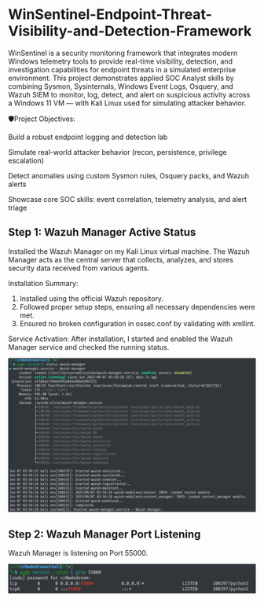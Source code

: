 # WinSentinel-Endpoint-Threat-Visibility-and-Detection-Framework

WinSentinel is a security monitoring framework that integrates modern Windows telemetry tools to provide real-time visibility, detection, and investigation capabilities for endpoint threats in a simulated enterprise environment.
This project demonstrates applied SOC Analyst skills by combining Sysmon, Sysinternals, Windows Event Logs, Osquery, and Wazuh SIEM to monitor, log, detect, and alert on suspicious activity across a Windows 11 VM — with Kali Linux used for simulating attacker behavior.

🛡️Project Objectives:

Build a robust endpoint logging and detection lab

Simulate real-world attacker behavior (recon, persistence, privilege escalation)

Detect anomalies using custom Sysmon rules, Osquery packs, and Wazuh alerts

Showcase core SOC skills: event correlation, telemetry analysis, and alert triage


## Step 1: Wazuh Manager Active Status
Installed the Wazuh Manager on my Kali Linux virtual machine. The Wazuh Manager acts as the central server that collects, analyzes, and stores security data received from various agents.

Installation Summary:
1) Installed using the official Wazuh repository.
2) Followed proper setup steps, ensuring all necessary dependencies were met.
3) Ensured no broken configuration in ossec.conf by validating with xmllint.

Service Activation:
After installation, I started and enabled the Wazuh Manager service and checked the running status.

![Wazuh Manager Active Status](screenshots/wazuh-manager-active-status.png)

## Step 2: Wazuh Manager Port Listening
Wazuh Manager is listening on Port 55000.

![Wazuh Manager Port Listening](screenshots/wazuh-manager-port-listening.png)
